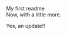 My first readme                                                                                          
Now, with a little more.                                                                                 
                                                                                                         
Yes, an update!!
